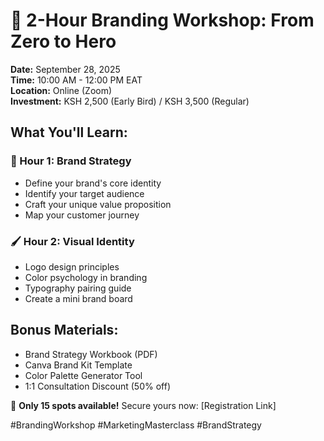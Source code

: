 # 🎨 2-Hour Branding Workshop: From Zero to Hero

**Date:** September 28, 2025  
**Time:** 10:00 AM - 12:00 PM EAT  
**Location:** Online (Zoom)  
**Investment:** KSH 2,500 (Early Bird) / KSH 3,500 (Regular)

## What You'll Learn:

### 🎯 Hour 1: Brand Strategy
- Define your brand's core identity
- Identify your target audience
- Craft your unique value proposition
- Map your customer journey

### 🖌️ Hour 2: Visual Identity
- Logo design principles
- Color psychology in branding
- Typography pairing guide
- Create a mini brand board

## Bonus Materials:
- Brand Strategy Workbook (PDF)
- Canva Brand Kit Template
- Color Palette Generator Tool
- 1:1 Consultation Discount (50% off)

🔗 **Only 15 spots available!** Secure yours now: [Registration Link]

#BrandingWorkshop #MarketingMasterclass #BrandStrategy
